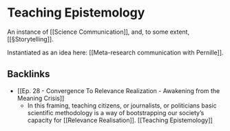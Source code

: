 # Teaching Epistemology
An instance of [[Science Communication]], and, to some extent, [[§Storytelling]].

Instantiated as an idea here: [[Meta-research communication with Pernille]].

## Backlinks
* [[Ep. 28 - Convergence To Relevance Realization - Awakening from the Meaning Crisis]]
	* In this framing, teaching citizens, or journalists, or politicians basic scientific methodology is a way of bootstrapping our society’s capacity for [[Relevance Realisation]]. [[Teaching Epistemology]]

<!-- {BearID:4AD6AA95-E5E1-4FF0-86AE-C35CDBEECDC8-5571-0000097ED89DCC3D} -->
